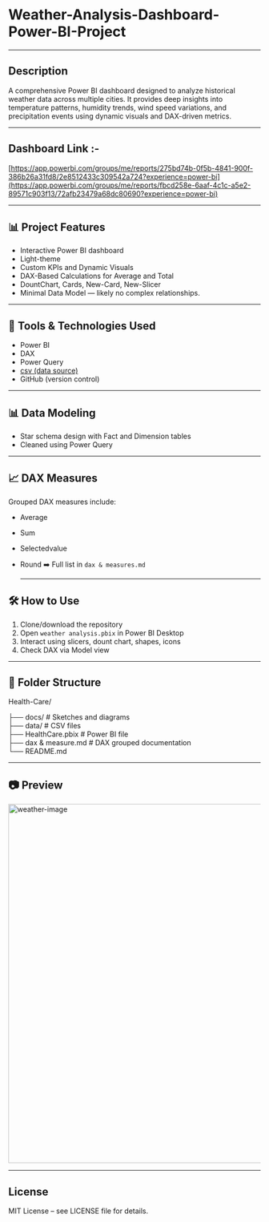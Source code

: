 # Weather-Analysis-Dashboard-Power-BI-Project

---

## Description
A comprehensive Power BI dashboard designed to analyze historical weather data across multiple cities. It provides deep insights into temperature patterns, humidity trends, wind speed variations, and precipitation events using dynamic visuals and DAX-driven metrics.


---

## Dashboard Link :-
[https://app.powerbi.com/groups/me/reports/275bd74b-0f5b-4841-900f-386b26a31fd8/2e8512433c309542a724?experience=power-bi](https://app.powerbi.com/groups/me/reports/fbcd258e-6aaf-4c1c-a5e2-89571c903f13/72afb23479a68dc80690?experience=power-bi)

---

## 📊 Project Features

- Interactive Power BI dashboard
- Light-theme
- Custom KPIs and Dynamic Visuals
- DAX-Based Calculations for Average and Total
- DountChart, Cards, New-Card, New-Slicer
- Minimal Data Model — likely no complex relationships. 

---
  
## 🧩 Tools & Technologies Used
- Power BI  
- DAX  
- Power Query  
- [csv (data source) ](https://www.weatherapi.com/)  
- GitHub (version control)

 ---
   
## 📊  Data Modeling
- Star schema design with Fact and Dimension tables  
- Cleaned using Power Query

---
 
## 📈  DAX Measures
Grouped DAX measures include:
- Average 
- Sum
- Selectedvalue
- Round
➡️ Full list in `dax & measures.md`


  ---

## 🛠️ How to Use
1. Clone/download the repository  
2. Open `weather analysis.pbix` in Power BI Desktop  
3. Interact using slicers, dount chart, shapes, icons  
4. Check DAX via Model view

---
   
## 📁 Folder Structure
Health-Care/

├── docs/                           # Sketches and diagrams  
├── data/                           # CSV files  
├── HealthCare.pbix                 # Power BI file  
├── dax & measure.md                # DAX grouped documentation  
└── README.md

---

## 📷 Preview
<img width="1286" height="717" alt="weather-image" src="https://github.com/user-attachments/assets/87675c1f-c4c5-434e-9c44-fd2308420a73" />



---
  
## License
MIT License – see LICENSE file for details.
